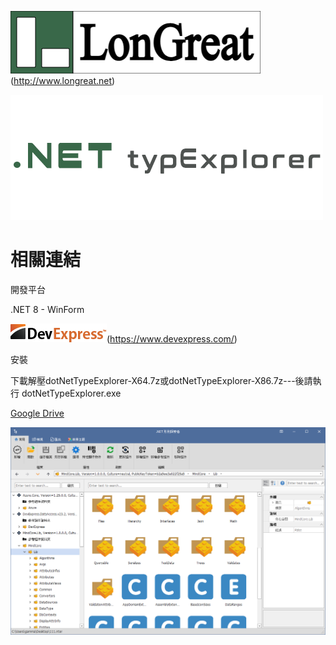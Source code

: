 ![Logo](LonGreatTitle.png)(http://www.longreat.net)

![Logo](dotNetTypeExplorer.png)

# 相關連結

開發平台

.NET 8 - WinForm 

![Logo](logo.png)(https://www.devexpress.com/)

安裝

下載解壓dotNetTypeExplorer-X64.7z或dotNetTypeExplorer-X86.7z---後請執行 dotNetTypeExplorer.exe 

[Google Drive](https://drive.google.com/drive/folders/1M4NXi-pROmYhcG6mnI3nuXsNL8iUuQS-?usp=sharing)

![Logo](dotNetTypeExplorer1.png)

